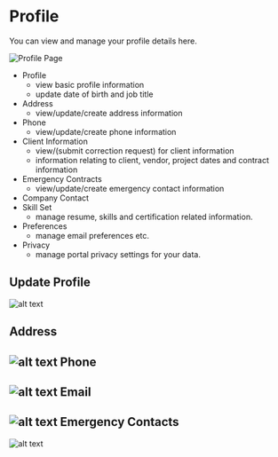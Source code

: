 Profile
=========
You can view and manage your profile details here.

![Profile Page](../../images/profile/profile_landing_page.png)

- Profile
    - view basic profile information
    - update date of birth and job title
- Address
    - view/update/create address information
- Phone
    - view/update/create phone information
- Client Information
    - view/(submit correction request) for  client information
    - information relating to client, vendor, project dates and contract information
- Emergency Contracts
    - view/update/create emergency contact information
- Company Contact
- Skill Set
    - manage resume, skills and certification related information.
- Preferences
    - manage email preferences etc.
- Privacy
    - manage portal privacy settings for your data.

Update Profile
----
![alt text](../../images/update-profile.png "Update Profile")

Address
----
![alt text](../../images/addess_profile.png "Update Profile")
Phone
----
![alt text](../../images/phone_profile.png "Update Profile")
Email
----
![alt text](../../images/email_profile.png "Update Profile")
Emergency Contacts
----
![alt text](../../images/emergency_contact_profile.png "Update Profile")